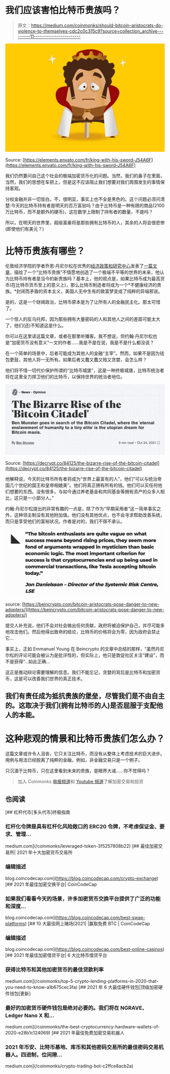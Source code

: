 # 我们应该害怕比特币贵族吗？

> 原文：<https://medium.com/coinmonks/should-bitcoin-aristocrats-do-violence-to-themselves-cdc2c0c315c9?source=collection_archive---------11----------------------->

![](img/84e0bb9ac91db6c7328173151f985fe1.png)

Source: [https://elements.envato.com/fr/king-with-his-sword-J54A6F](https://elements.envato.com/fr/king-with-his-sword-J54A6F)

我们仍然要问自己这个社会的极端加密货币化的问题。当然，我们的鼻子在里面，当然，我们的思想在车把上，但是这不应该阻止我们想要对我们周围发生的事情保持客观。

分权金融并非一切皆白。不，很明显，事实上也不全是黑色的。这个问题必须问清楚:今天的比特币持有者是明天的百万富翁吗？由于比特币是一种有限的商品(2100 万比特币，而不是额外的硬币)，这在数学上限制了持有者的数量，不是吗？

所以，在明天的世界里，超级富豪将是那些拥有比特币的人，其余的人将会很悲惨(即使他们有美元？)

# 比特币贵族有哪些？

伦敦经济学院的学者乔恩·丹尼尔松在优秀的[经济政策和研究中心](https://voxeu.org/article/what-happens-if-bitcoin-succeeds)发表了[一篇文章](https://voxeu.org/article/what-happens-if-bitcoin-succeeds)，描绘了一个“比特币贵族”不情愿地创造了一个极端不平等的世界的未来，他认为比特币持有者是当今的新贵族吗？基本上，他的观点是，如果比特币成为最高货币(在比特币货币至上的意义上)，那么比特币制造者将成为一个*不健康经济的贵族。*封闭而矛盾的资本主义，美国人无中生有的致富梦变成了纯粹的异端邪说。

是的，这是一个财阀政治，比特币原本是为了让所有人的金融民主化。那太可惜了。

一个惊人的反乌托邦，因为那些拥有大量密码的人和其他人之间的差距可能太大了，他们(还)不知道这是什么。

你可以在这里读这篇文章，或者在那里听播客。我不想说，但约翰·丹尼尔松也是“加密货币没有意义”一文的作者……我是不是在说，我是不是什么都没说？

在一个简单的场景中，后者可能成为其他人的金融“主宰”。然而，如果不是因为钱包更鼓，其他人将一无所有。如果后者又蠢又蠢又贱又贪婪，会怎么样？

他们将不惜一切代价保护所谓的“比特币城堡”，这是一种终极城堡，比特币统治者将在这里全力捍卫他们的比特币，以保持世界的统治者地位。

![](img/0e19f5f069f465a2557b384aff50f65c.png)

Source: [https://decrypt.co/84125/the-bizarre-rise-of-the-bitcoin-citadel](https://decrypt.co/84125/the-bizarre-rise-of-the-bitcoin-citadel)

他解释说，今天的比特币所有者将成为“世界上最富有的人”，他们“可以与统治帝国几个世纪的国王和皇帝相媲美”。他们将真正拥有所有的钱。他们可以买任何他们想要的东西。没有很多。与如今通过养老基金和共同基金等拥有资产的众多人相比，这只是一小部分人。”

约翰·丹尼尔松提出的非常有趣的一点是，除了作为“早期采用者”这一简单事实之外，这种领主制没有其他附加值。他们没有其他优点，也不会寻求帮助改善系统，而只是享受他们的富裕状况。作者是对的，我们不得不承认。

![](img/e2a00f91a67086736a1692444f68ec37.png)

source: [https://beincrypto.com/bitcoin-aristocrats-pose-danger-to-new-adopters/](https://beincrypto.com/bitcoin-aristocrats-pose-danger-to-new-adopters/)

提交人补充说，他们不会对社会做出任何贡献，政府将被迫保护自己，并尽可能多地攻击他们。然后他得出致命的结论，比特币的价格将会为零，因为政府会禁止它…

事实上，正如 Emmanuel Young 在 Beincrypto 的文章中总结的那样，“虽然丹尼尔松的评论可能会被认为是批评性的，但实际上，他只是敦促社区关注“建设”，而不是获得“…如此正确…

这正是推动辩论需要理解的信息。我们不能忘记，贪婪的背后是比特币和加密货币，这是可以改善我们世界的真正技术。

## 我们有责任成为抵抗贵族的堡垒，尽管我们是不由自主的。这取决于我们(拥有比特币的人)是否屈服于支配他人的本能。

# 这种悲观的情景和比特币贵族们怎么办？

这篇文章或许令人沮丧，它只关注比特币，而没有从整体上考虑技术的巨大进步。用例与用法已经脱离了纯粹的金融，例如，非金融交易只是一个例子。

只沉湎于比特币，只在这里看到未来的贵族，是眼界大减……你不觉得吗？

> 加入 Coinmonks [电报频道](https://t.me/coincodecap)和 [Youtube 频道](https://www.youtube.com/c/coinmonks/videos)了解加密交易和投资

## 也阅读

[](/coinmonks/leveraged-token-3f5257808b22) [## 杠杆代币[多头代币]终极指南

### 杠杆化令牌是具有杠杆化风险敞口的 ERC20 令牌，不考虑保证金、要求、管理…

medium.com](/coinmonks/leveraged-token-3f5257808b22) [](https://blog.coincodecap.com/crypto-exchange) [## 最佳加密交易所| 2021 年十大加密货币交易所

### 编辑描述

blog.coincodecap.com](https://blog.coincodecap.com/crypto-exchange) [](https://blog.coincodecap.com/best-swap-platforms) [## 2021 年最佳加密交换平台| CoinCodeCap

### 如果我们看看今天的场景，许多加密货币交换平台提供了广泛的功能和深度…

blog.coincodecap.com](https://blog.coincodecap.com/best-swap-platforms) [](https://blog.coincodecap.com/best-online-casinos) [## 10 大最佳网上赌场[2021] |赢取免费 BTC | CoinCodeCap

### 编辑描述

blog.coincodecap.com](https://blog.coincodecap.com/best-online-casinos) [](/coinmonks/top-5-crypto-lending-platforms-in-2020-that-you-need-to-know-a1b675cec3fa) [## 2021 年最佳加密借贷平台| 6 大比特币借贷平台

### 获得比特币和其他加密货币的最佳贷款利率

medium.com](/coinmonks/top-5-crypto-lending-platforms-in-2020-that-you-need-to-know-a1b675cec3fa) [](/coinmonks/the-best-cryptocurrency-hardware-wallets-of-2020-e28b1c124069) [## 2021 年 6 大最佳硬件钱包|顶级加密硬件钱包[更新]

### 最好的加密货币硬件钱包是绝对必要的。我们将在 NGRAVE、Ledger Nano X 和…

medium.com](/coinmonks/the-best-cryptocurrency-hardware-wallets-of-2020-e28b1c124069) [](/coinmonks/crypto-trading-bot-c2ffce8acb2a) [## 2021 年最佳免费加密交易机器人

### 2021 年币安、比特币基地、库币和其他密码交易所的最佳密码交易机器人。四进制，位间隙…

medium.com](/coinmonks/crypto-trading-bot-c2ffce8acb2a)